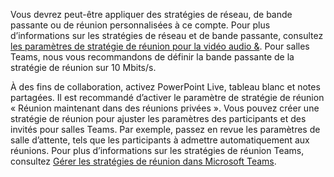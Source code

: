 Vous devrez peut-être appliquer des stratégies de réseau, de bande passante ou de réunion personnalisées à ce compte. Pour plus d’informations sur les stratégies de réseau et de bande passante, consultez [les paramètres de stratégie de réunion pour la vidéo audio &](/microsoftteams/meeting-policies-audio-and-video). Pour salles Teams, nous vous recommandons de définir la bande passante de la stratégie de réunion sur 10 Mbits/s.

À des fins de collaboration, activez PowerPoint Live, tableau blanc et notes partagées. Il est recommandé d’activer le paramètre de stratégie de réunion « Réunion maintenant dans des réunions privées ». Vous pouvez créer une stratégie de réunion pour ajuster les paramètres des participants et des invités pour salles Teams. Par exemple, passez en revue les paramètres de salle d’attente, tels que les participants à admettre automatiquement aux réunions. Pour plus d’informations sur les stratégies de réunion Teams, consultez [Gérer les stratégies de réunion dans Microsoft Teams](/microsoftteams/meeting-policies-overview).
